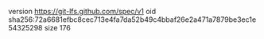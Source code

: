 version https://git-lfs.github.com/spec/v1
oid sha256:72a6681efbc8cec713e4fa7da52b49c4bbaf26e2a471a7879be3ec1e54325298
size 176
